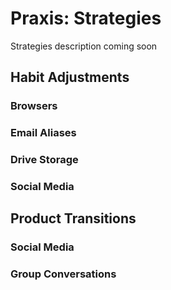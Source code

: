 # Praxis: Strategies

Strategies description coming soon

## Habit Adjustments

### Browsers

### Email Aliases

### Drive Storage

### Social Media

## Product Transitions

### Social Media 

### Group Conversations

